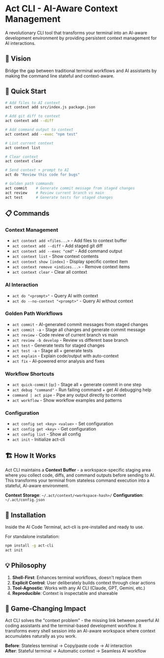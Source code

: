 # Act CLI - AI-Aware Context Management

A revolutionary CLI tool that transforms your terminal into an AI-aware development environment by providing persistent context management for AI interactions.

## 🎯 Vision

Bridge the gap between traditional terminal workflows and AI assistants by making the command line stateful and context-aware.

## 🚀 Quick Start

```bash
# Add files to AI context
act context add src/index.js package.json

# Add git diff to context
act context add --diff

# Add command output to context  
act context add --exec "npm test"

# List current context
act context list

# Clear context
act context clear

# Send context + prompt to AI
act do "Review this code for bugs"

# Golden path commands
act commit    # Generate commit message from staged changes
act review    # Review current branch vs main
act test      # Generate tests for staged changes
```

## 📋 Commands

### Context Management
- `act context add <files...>` - Add files to context buffer
- `act context add --diff` - Add staged git diff
- `act context add --exec "cmd"` - Add command output  
- `act context list` - Show context contents
- `act context show [index]` - Display specific context item
- `act context remove <indices...>` - Remove context items
- `act context clear` - Clear all context

### AI Interaction
- `act do "<prompt>"` - Query AI with context
- `act do --no-context "<prompt>"` - Query AI without context

### Golden Path Workflows
- `act commit` - AI-generated commit messages from staged changes
- `act commit -a` - Stage all changes and generate commit message  
- `act review` - Code review of current branch vs main
- `act review -b develop` - Review vs different base branch
- `act test` - Generate tests for staged changes
- `act test -a` - Stage all + generate tests
- `act explain` - Explain code/output with auto-context
- `act fix` - AI-powered error analysis and fixes

### Workflow Shortcuts
- `act quick-commit` (`qc`) - Stage all + generate commit in one step
- `act debug "command"` - Run failing command + get AI debugging help
- `command | act pipe` - Pipe any output directly to context
- `act workflow` - Show workflow examples and patterns

### Configuration
- `act config set <key> <value>` - Set configuration
- `act config get <key>` - Get configuration  
- `act config list` - Show all config
- `act init` - Initialize act-cli

## 🏗️ How It Works

Act CLI maintains a **Context Buffer** - a workspace-specific staging area where you collect code, diffs, and command outputs before sending to AI. This transforms your terminal from stateless command execution into a stateful, AI-aware environment.

**Context Storage**: `~/.act/context/<workspace-hash>/`
**Configuration**: `~/.act/config.json`

## 🔧 Installation

Inside the AI Code Terminal, act-cli is pre-installed and ready to use.

For standalone installation:
```bash
npm install -g act-cli
act init
```

## 💡 Philosophy

1. **Shell-First**: Enhances terminal workflows, doesn't replace them
2. **Explicit Control**: User deliberately builds context through clear actions
3. **Tool-Agnostic**: Works with any AI CLI (Claude, GPT, Gemini, etc.)
4. **Reproducible**: Context is inspectable and shareable

## 🎯 Game-Changing Impact

Act CLI solves the "context problem" - the missing link between powerful AI coding assistants and the terminal-based development workflow. It transforms every shell session into an AI-aware workspace where context accumulates naturally as you work.

**Before**: Stateless terminal → Copy/paste code → AI interaction  
**After**: Stateful terminal → Automatic context → Seamless AI workflow